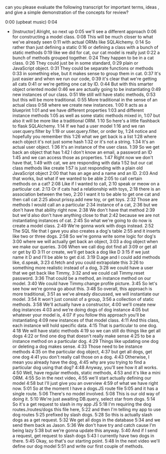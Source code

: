 can you please evaluate the following transcript for important terms, ideas , and give a simple demonstration of the concepts for review?

0:00
(upbeat music)
0:04
- [Instructor] Alright, so next up
0:05
we'll see a different approach
0:06
for constructing a model class.
0:08
This will be much closer to what we've already seen
0:11
with actual ORMs like SQLAlchemy.
0:14
So rather than just defining a static
0:16
or defining a class with a bunch of static methods
0:19
like we did for cat, our cat model is really just
0:22
a bunch of methods grouped together.
0:24
They happen to be in a cat class.
0:26
They could just be in some standard,
0:29
plain or JavaScript object.
0:31
They could be separate functions or methods
0:33
in something else, but it makes sense to group them in cat.
0:37
It's just easier and when we run our code,
0:39
it's clear that we're getting all cats
0:41
or we're getting one cat by ID.
0:44
But with this smarter object oriented model
0:46
we are actually going to be instantiating
0:49
new instances of our class.
0:51
We still will have static methods,
0:53
but this will be more traditional.
0:55
More traditional in the sense of an actual class
0:58
where we create new instances.
1:00
It acts as a blueprint
1:01
and we have different properties
1:03
and different instance methods
1:05
as well as some static methods mixed in,
1:07
but also it will be more like a traditional ORM.
1:10
So here's a little flashback to flask SQLAlchemy.
1:14
If we had a user model
1:16
and we ran user.query.filter by
1:19
or user.query.filter, or order by,
1:24
notice and hopefully you remember this
1:26
what we get back is a list
1:28
where each object it's not just some hash
1:32
or it's not a string.
1:34
It's an actual user object.
1:36
It's an instance of the user class.
1:39
So we get back an object that has
1:42
I don't know an email, a password an ID
1:45
and we can access those as properties.
1:47
Right now we don't have that,
1:49
with cat, we are responding with data
1:52
but our cat class methods like create
1:57
is just responding with a plain old JavaScript object
2:00
that has an age and a name and an ID.
2:03
And that works, but what if we wanted to be able
2:05
to call certain methods on a cat?
2:08
Like if I wanted to call,
2:10
speak or meow on a particular cat.
2:13
Or if cats had a relationship with toys,
2:18
there is an association between the two,
2:20
I want it to be able to get one cat and then call cat
2:25
about prissy.add new toy, or get toys.
2:32
Those are methods I would call an a particular
2:34
instance of a cat,
2:36
but we don't have that ability right now.
2:38
We don't have that method
2:39
but we'd also don't have anything close to that
2:42
because we are not instantiating instances of cat.
2:45
So what we're going to do now is create a model class.
2:49
We're gonna work with dogs instead.
2:52
The SQL file that I gave you also creates a dog's table
2:55
and it inserts like two or three dogs.
2:58
So we're gonna write some logic for dog's
3:00
where we will actually get back an object,
3:03
a dog object when we make our queries.
3:06
When we call dog dot find all
3:09
or get all or get by ID
3:11
or create, we'll get back a dog like D
3:15
if we just name it D and I'll be able to get d.id.
3:19
D.age and I could add methods like, d.speak,
3:23
d.fetch and you could extrapolate this
3:26
to something more realistic instead of a dog,
3:28
we could have a user that we get back like Timmy,
3:32
and we could call Timmy.reset password.
3:36
That could be a method, an instance method on our model.
3:40
We could have Timmy.change profile picture.
3:45
So let's see how we're gonna go about this.
3:48
So overall, this approach is more traditional,
3:51
as we've already discussed, we will instantiate our model.
3:54
It won't just consist of a group,
3:56
a collection of static methods.
3:58
We'll actually have a constructor,
4:00
we'll create new dog instances
4:03
and we're doing dogs of dog instance
4:05
but whatever your model is,
4:07
if you follow this approach you'll be instantiating
4:09
new instances of that model class.
4:11
And this class, each instance will hold specific data.
4:15
That is particular to one dog.
4:18
We will have static methods
4:19
so we can still do things like get all dogs
4:22
or find one dog that doesn't really make sense
4:25
to be a instance method on a particular dog.
4:29
Things like updating one dog or deleting a dog makes sense.
4:33
Those need to be instance methods
4:35
on the particular dog object,
4:37
but get all dogs, get one dog
4:41
you don't really call those on a dog.
4:43
Otherwise, I mean you already have the dog,
4:45
why are you trying to find a particular dog using that dog?
4:48
Anyway, you'll see how it all works.
4:50
Well, have regular methods, static methods,
4:53
and it's like a mini ORM.
4:55
So in the next video,
4:55
we'll start actually defining our model
4:58
but I'll just give you an overview
4:59
of what we have right now.
5:01
So at the moment I have a dogs.JS route file
5:05
and it has a single route.
5:06
There's no model involved.
5:08
This is our old way of doing it.
5:10
We're just awaiting DB.query, select star from dogs.
5:14
So it's a get request to slash in my app JS
5:18
I'm requiring the dog routes./routes/dogs this file here,
5:22
and then I'm telling my app to use dog routes
5:25
prefixed by slash dogs.
5:28
So this is actually slash dogs as a get request.
5:32
We get all dogs in the database
5:34
and we send them back as Jason.
5:36
We don't have try and catch cause I'm being lazy
5:38
but we're gonna update this anyway.
5:40
And if I send a request, get request to slash dogs
5:43
I currently have two dogs in there.
5:45
Okay, so that's our starting point.
5:48
In the next video we'll define our dog model
5:51
and write our first couple of methods.